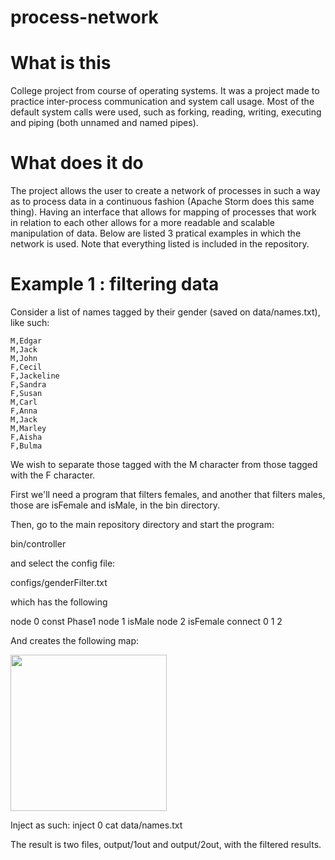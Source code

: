 # process-network

# What is this

College project from course of operating systems.
It was a project made to practice inter-process communication and system call usage. Most of the default system calls were used, such as forking, reading, writing, executing and piping (both unnamed and named pipes).

# What does it do

The project allows the user to create a network of processes in such a way as to process data in a continuous fashion (Apache Storm does this same thing).
Having an interface that allows for mapping of processes that work in relation to each other allows for a more readable and scalable manipulation of data.
Below are listed 3 pratical examples in which the network is used. Note that everything listed is included in the repository.

# Example 1 : filtering data

Consider a list of names tagged by their gender (saved on data/names.txt), like such:

    M,Edgar
    M,Jack
    M,John
    F,Cecil
    F,Jackeline
    F,Sandra
    F,Susan
    M,Carl
    F,Anna
    M,Jack
    M,Marley
    F,Aisha
    F,Bulma

We wish to separate those tagged with the M character from those tagged with the F character.

First we'll need a program that filters females, and another that filters males, those are isFemale and isMale, in the bin directory.

Then, go to the main repository directory and start the program:

  bin/controller

and select the config file:

  configs/genderFilter.txt

which has the following

  node 0 const Phase1
  node 1 isMale
  node 2 isFemale
  connect 0 1 2

And creates the following map:

<img src=http://i.imgur.com/ON180x6.png height="250">

Inject as such:
  inject 0 cat data/names.txt

The result is two files, output/1out and output/2out, with the filtered results.
